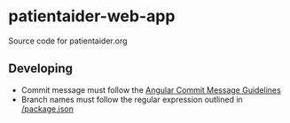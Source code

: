 # patientaider-web-app

Source code for patientaider.org

## Developing

- Commit message must follow the [Angular Commit Message Guidelines](https://github.com/angular/angular/blob/master/CONTRIBUTING.md#-commit-message-guidelines)
- Branch names must follow the regular expression outlined in [/package.json](/package.json)
